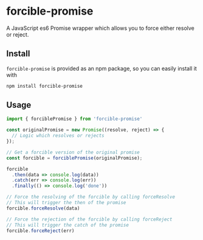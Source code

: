 # forcible-promise
A JavaScript es6 Promise wrapper which allows you to force either resolve or reject.

## Install
`forcible-promise` is provided as an npm package, so you can easily install it with
```bash
npm install forcible-promise
```

## Usage
```javascript
import { forciblePromise } from 'forcible-promise'

const originalPromise = new Promise((resolve, reject) => {
  // Logic which resolves or rejects
});

// Get a forcible version of the original promise
const forcible = forciblePromise(originalPromise);

forcible
  .then(data => console.log(data))
  .catch(err => console.log(err))
  .finally(() => console.log('done'))

// Force the resolving of the forcible by calling forceResolve
// This will trigger the then of the promise
forcible.forceResolve(data)

// Force the rejection of the forcible by calling forceReject
// This will trigger the catch of the promise
forcible.forceReject(err)
```
